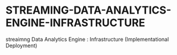 # STREAMING-DATA-ANALYTICS-ENGINE-INFRASTRUCTURE
streaimng Data Analytics Engine : Infrastructure (Implementational Deployment)
